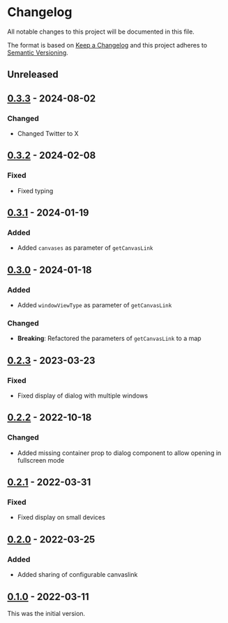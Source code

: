 # Changelog

All notable changes to this project will be documented in this file.

The format is based on [Keep a Changelog](https://keepachangelog.com/en/1.0.0/) and this project adheres to [Semantic Versioning](https://semver.org/spec/v2.0.0.html).

## Unreleased

## [0.3.3](https://github.com/dbmdz/mirador-canvaslink/releases/tag/0.3.3) - 2024-08-02

### Changed

- Changed Twitter to X

## [0.3.2](https://github.com/dbmdz/mirador-canvaslink/releases/tag/0.3.2) - 2024-02-08

### Fixed

- Fixed typing

## [0.3.1](https://github.com/dbmdz/mirador-canvaslink/releases/tag/0.3.1) - 2024-01-19

### Added

- Added `canvases` as parameter of `getCanvasLink`

## [0.3.0](https://github.com/dbmdz/mirador-canvaslink/releases/tag/0.3.0) - 2024-01-18

### Added

- Added `windowViewType` as parameter of `getCanvasLink`

### Changed

- **Breaking**: Refactored the parameters of `getCanvasLink` to a map

## [0.2.3](https://github.com/dbmdz/mirador-canvaslink/releases/tag/0.2.3) - 2023-03-23

### Fixed

- Fixed display of dialog with multiple windows

## [0.2.2](https://github.com/dbmdz/mirador-canvaslink/releases/tag/0.2.2) - 2022-10-18

### Changed

- Added missing container prop to dialog component to allow opening in fullscreen mode

## [0.2.1](https://github.com/dbmdz/mirador-canvaslink/releases/tag/0.2.1) - 2022-03-31

### Fixed

- Fixed display on small devices

## [0.2.0](https://github.com/dbmdz/mirador-canvaslink/releases/tag/0.2.0) - 2022-03-25

### Added

- Added sharing of configurable canvaslink

## [0.1.0](https://github.com/dbmdz/mirador-canvaslink/releases/tag/0.1.0) - 2022-03-11

This was the initial version.
